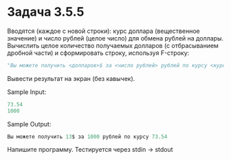 # Задача 3.5.5

Вводятся (каждое с новой строки): курс доллара (вещественное значение) и число рублей (целое число) для обмена рублей на доллары. Вычислить целое количество получаемых долларов (с отбрасыванием дробной части) и сформировать строку, используя F-строку:

```python
"Вы можете получить <долларов>$ за <число рублей> рублей по курсу <курс доллара>".
```

Вывести результат на экран (без кавычек).

Sample Input:

```python
73.54
1000
```

Sample Output:

```python
Вы можете получить 13$ за 1000 рублей по курсу 73.54
```

Напишите программу. Тестируется через stdin → stdout
